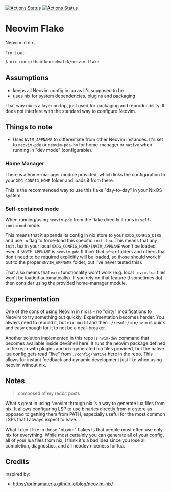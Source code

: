 [![Actions Status](https://github.com/konradmalik/neovim-flake/actions/workflows/linux.yml/badge.svg)](https://github.com/konradmalik/neovim-flake/actions)
[![Actions Status](https://github.com/konradmalik/neovim-flake/actions/workflows/darwin.yml/badge.svg)](https://github.com/konradmalik/neovim-flake/actions)

# Neovim Flake

Neovim in nix.

Try it out:

```bash
$ nix run github:konradmalik/neovim-flake
```

## Assumptions

-   keeps all Neovim config in lua as it's supposed to be
-   uses nix for system dependencies, plugins and packaging

That way nix is a layer on top, just used for packaging and reproducibility. It does not interfere with the standard way
to configure Neovim.

## Things to note

-   Uses `NVIM_APPNAME` to differentiate from other Neovim instances. It's set to `neovim-pde` or `neovim-pde-hm` for
    home-manager or `native` when running in "dev mode" (configurable).

### Home Manager

There is a home-manager module provided, which links the configuration to your `XDG_CONFIG_HOME` folder and loads it from there.

This is the recommended way to use this flake "day-to-day" in your NixOS system.

### Self-contained mode

When running/using `neovim-pde` from the flake directly it runs in `self-contained` mode.

This means that it appends its config in nix store to your `$XDG_CONFIG_DIRS` and use `-u` flag to force-load this specific `init.lua`.
This means that any `init.lua` in your local `$XDG_CONFIG_HOME/$NVIM_APPNAME` won't be loaded, even if `$NVIM_APPNAME` is `neovim-pde`
(I think that `after` folders and others that don't need to be required explicitly will be loaded, so those should work if put to the proper `$NVIM_APPNAME` folder, but I've never tested this).

That also means that `exrc` functionality won't work (e.g. local `.nvim.lua` files won't be loaded automatically).
If you rely on that feature (I sometimes do) then consider using the provided home-manager module.

## Experimentation

One of the cons of using Neovim in nix is - no "dirty" modifications to Neovim to try something out quickly. Experimentation becomes harder.
You always need to rebuild it, but `nix build` and then `./result/bin/nvim` is quick and easy enough for it to not be a deal-breaker.

Another solution implemented in this repo is `nvim-dev` command that becomes available inside devShell here.
It runs the neovim package defined in the repo with plugins and `nix`-generated lua files provided, but the native lua
config gets read "live" from `./config/native` here in the repo. This allows for instant feedback and dynamic
development just like when using neovim without nix.

## Notes

> composed of my reddit posts

What's great in using Neovim through nix is a way to generate lua files from nix. It allows configuring LSP to use binaries directly from nix store as opposed to getting them from PATH, especially useful for the most common LSPs that I always expect to have.

What I don't like in those "nixvim" flakes is that people most often use only nix for everything. While most certainly you can generate all of your config, all of your lua files from nix, I think it's a bad idea since you lose all completion, diagnostics, and all neodev niceness for lua.

## Credits

Inspired by:

-   https://primamateria.github.io/blog/neovim-nix/
